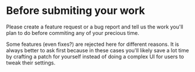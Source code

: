 # Before submiting your work

Please create a feature request or a bug report and tell us the work you'll plan to do before commiting any of your precious time.

Some features (even fixes?) are rejected here for different reasons. It is always better to ask first because in these cases you'll likely save a lot time by crafting a patch for yourself instead of doing a complex UI for users to tweak their settings.


